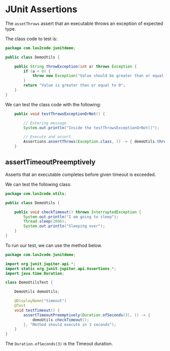 # JUnit Assertions

The `assetThrows` assert that an executable throws an exception of expected type.

The class code to test is:


```java
package com.luv2code.junitdemo;

public class DemoUtils {

    public String throwException(int a) throws Exception {
        if (a < 0) {
            throw new Exception("Value should be greater than or equal to 0");
        }
        return "Value is greater than or equal to 0";
    }
}

```

We can test the class code with the following:


```java
    public void testThrowsExceptionOrNot() {

        // Entering message
        System.out.println("Inside the testThrowsExceptionOrNot()");

        // Execute and assert
        Assertions.assertThrows(Exception.class, () -> { demoUtils.throwException(-7); }, "hdd");
    }

```


## assertTimeoutPreemptively

Asserts that an executable completes before given timeout is exceeded.

We can test the following class:


```java
package com.luv2code.utils;

public class DemoUtils {

    public void checkTimeout() throws InterruptedException {
        System.out.println("I am going to sleep");
        Thread.sleep(2000);
        System.out.println("Sleeping over");
    }
}

```

To run our test, we can use the method below.


```java
package com.luv2code.junitdemo;

import org.junit.jupiter.api.*;
import static org.junit.jupiter.api.Assertions.*;
import java.time.Duration;

class DemoUtilsTest {

    DemoUtils demoUtils;

    @DisplayName("timeout")
    @Test
    void testTimeout() {
        assertTimeoutPreemptively(Duration.ofSeconds(3), () -> {
            demoUtils.checkTimeout();
        }, "Method should execute in 3 seconds");
    }
}

```

The `Duration.ofSeconds(3)` is the Timeout duration.
